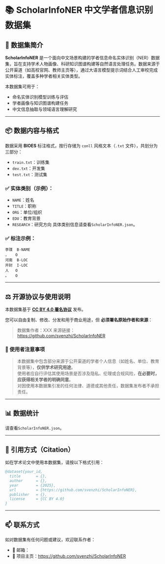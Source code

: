 # 📚 ScholarInfoNER 中文学者信息识别数据集

## 📝 数据集简介

**ScholarInfoNER** 是一个面向中文场景构建的学者信息命名实体识别（NER）数据集，旨在支持学术人物画像、科研知识图谱构建等自然语言处理任务。数据来源于公开渠道（如高校官网、教师主页等），通过大语言模型提示词结合人工审校完成实体标注，覆盖多种学者相关实体类型。

本数据集可用于：

- 命名实体识别模型训练与评估
- 学者画像与知识图谱构建任务
- 中文信息抽取与领域语言理解研究

---

## 📦 数据内容与格式

数据采用 **BIOES** 标注格式，按行存储为 `conll` 风格文本（`.txt` 文件），共划分为三部分：

- `train.txt`：训练集  
- `dev.txt`：开发集  
- `test.txt`：测试集  

### ✅ 实体类别（示例）：
- `NAME`：姓名  
- `TITLE`：职称  
- `ORG`：单位/组织  
- `EDU`：教育背景  
- `RESEARCH`：研究方向
具体类别信息请查看`ScholarInfoNER.json`。

### ✅ 标注示例：

```
李璞	B-NAME
，	O
河南	B-LOC
开封	I-LOC
人	O
。	O
```

---

## ⚖️ 开源协议与使用说明

本数据集基于 **[CC BY 4.0 署名协议](https://creativecommons.org/licenses/by/4.0/)** 发布。

您可以自由复制、修改、分发和用于商业用途，但 **必须署名原始作者和来源**：

> 数据集作者：XXX 
> 来源链接：https://github.com/svenzhi/ScholarInfoNER  

### 📌 使用者注意事项

> 本数据集中包含部分来源于公开渠道的学者个人信息（如姓名、单位、教育背景等），**仅供学术研究用途**。  
> 使用者应自行评估其使用场景是否涉及隐私、伦理或合规风险，**在必要时，应获得相关学者的明确同意**。  
> 对因使用本数据集引发的任何法律、道德或其他责任，数据集发布者不承担责任。

---

## 📊 数据统计

请查看`ScholarInfoNER.json`。



---

## 🔁 引用方式（Citation）

如在学术论文中使用本数据集，请按以下格式引用：

```bibtex
@dataset{your_id,
  title       = {},
  author      = {},
  year        = {2025},
  url         = {https://github.com/svenzhi/ScholarInfoNER},
  publisher   = {},
  license     = {CC BY 4.0}
}
```

---

## 📫 联系方式

如对数据集有任何问题或建议，欢迎联系作者：

- 📧 邮箱：  
- 🔗 项目主页：https://github.com/svenzhi/ScholarInfoNER
